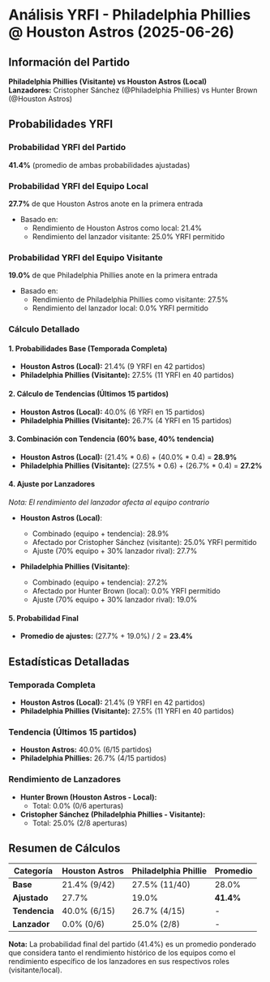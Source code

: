# Análisis YRFI - Philadelphia Phillies @ Houston Astros (2025-06-26)

## Información del Partido
**Philadelphia Phillies (Visitante) vs Houston Astros (Local)**  
**Lanzadores:** Cristopher Sánchez (@Philadelphia Phillies) vs Hunter Brown (@Houston Astros)

## Probabilidades YRFI

### Probabilidad YRFI del Partido
**41.4%** (promedio de ambas probabilidades ajustadas)

### Probabilidad YRFI del Equipo Local
**27.7%** de que Houston Astros anote en la primera entrada
- Basado en:
  - Rendimiento de Houston Astros como local: 21.4%
  - Rendimiento del lanzador visitante: 25.0% YRFI permitido

### Probabilidad YRFI del Equipo Visitante
**19.0%** de que Philadelphia Phillies anote en la primera entrada
- Basado en:
  - Rendimiento de Philadelphia Phillies como visitante: 27.5%
  - Rendimiento del lanzador local: 0.0% YRFI permitido

### Cálculo Detallado

#### 1. Probabilidades Base (Temporada Completa)
- **Houston Astros (Local):** 21.4% (9 YRFI en 42 partidos)
- **Philadelphia Phillies (Visitante):** 27.5% (11 YRFI en 40 partidos)

#### 2. Cálculo de Tendencias (Últimos 15 partidos)
- **Houston Astros (Local):** 40.0% (6 YRFI en 15 partidos)
- **Philadelphia Phillies (Visitante):** 26.7% (4 YRFI en 15 partidos)

#### 3. Combinación con Tendencia (60% base, 40% tendencia)
- **Houston Astros (Local):** (21.4% * 0.6) + (40.0% * 0.4) = **28.9%**
- **Philadelphia Phillies (Visitante):** (27.5% * 0.6) + (26.7% * 0.4) = **27.2%**

#### 4. Ajuste por Lanzadores
*Nota: El rendimiento del lanzador afecta al equipo contrario*

- **Houston Astros (Local)**:
  - Combinado (equipo + tendencia): 28.9%
  - Afectado por Cristopher Sánchez (visitante): 25.0% YRFI permitido
  - Ajuste (70% equipo + 30% lanzador rival): 27.7%

- **Philadelphia Phillies (Visitante)**:
  - Combinado (equipo + tendencia): 27.2%
  - Afectado por Hunter Brown (local): 0.0% YRFI permitido
  - Ajuste (70% equipo + 30% lanzador rival): 19.0%

#### 5. Probabilidad Final
- **Promedio de ajustes:** (27.7% + 19.0%) / 2 = **23.4%**

## Estadísticas Detalladas

### Temporada Completa
- **Houston Astros (Local):** 21.4% (9 YRFI en 42 partidos)
- **Philadelphia Phillies (Visitante):** 27.5% (11 YRFI en 40 partidos)

### Tendencia (Últimos 15 partidos)
- **Houston Astros:** 40.0% (6/15 partidos)
- **Philadelphia Phillies:** 26.7% (4/15 partidos)

### Rendimiento de Lanzadores
- **Hunter Brown (Houston Astros - Local):**
  - Total: 0.0% (0/6 aperturas)
- **Cristopher Sánchez (Philadelphia Phillies - Visitante):**
  - Total: 25.0% (2/8 aperturas)

## Resumen de Cálculos
| Categoría | Houston Astros       | Philadelphia Phillie | Promedio |
|-----------|----------------------|----------------------|----------|
| **Base** | 21.4% (9/42) | 27.5% (11/40) | 28.0% |
| **Ajustado** | 27.7% | 19.0% | **41.4%** |
| **Tendencia** | 40.0% (6/15) | 26.7% (4/15) | - |
| **Lanzador** | 0.0% (0/6) | 25.0% (2/8) | - |

**Nota:** La probabilidad final del partido (41.4%) es un promedio ponderado que considera tanto el rendimiento histórico de los equipos como el rendimiento específico de los lanzadores en sus respectivos roles (visitante/local).
